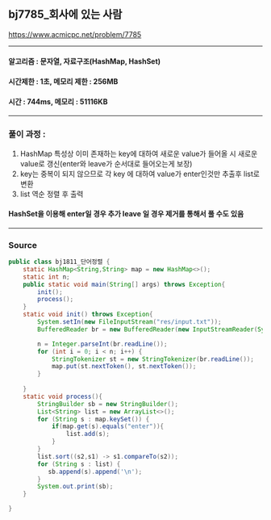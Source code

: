 ## bj7785_회사에 있는 사람 

https://www.acmicpc.net/problem/7785

---
#### 알고리즘 : 문자열, 자료구조(HashMap, HashSet)
#### 시간제한 : 1초, 메모리 제한 : 256MB
#### 시간 : 744ms, 메모리 : 51116KB
---
### 풀이 과정 : 
1. HashMap 특성상 이미 존재하는 key에 대하여 새로운 value가 들어올 시 새로운 value로 갱신(enter와 leave가 순서대로 들어오는게 보장)
2. key는 중복이 되지 않으므로 각 key 에 대하여 value가 enter인것만 추출후 list로 변환
3. list 역순 정렬 후 출력
#### HashSet을 이용해 enter일 경우 추가 leave 일 경우 제거를 통해서 풀 수도 있음

----
### Source
```java
public class bj1811_단어정렬 {
    static HashMap<String,String> map = new HashMap<>();
    static int n;
    public static void main(String[] args) throws Exception{
        init();
        process();
    }
    static void init() throws Exception{
        System.setIn(new FileInputStream("res/input.txt"));
        BufferedReader br = new BufferedReader(new InputStreamReader(System.in));

        n = Integer.parseInt(br.readLine());
        for (int i = 0; i < n; i++) {
            StringTokenizer st = new StringTokenizer(br.readLine());
            map.put(st.nextToken(), st.nextToken());
        }
        
    }
    static void process(){
        StringBuilder sb = new StringBuilder();
        List<String> list = new ArrayList<>();
        for (String s : map.keySet()) {
            if(map.get(s).equals("enter")){
                list.add(s);
            }
        }
        list.sort((s2,s1) -> s1.compareTo(s2));
        for (String s : list) {
           sb.append(s).append('\n');
        }
        System.out.print(sb);
    }

}


```
